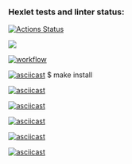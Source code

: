 ### Hexlet tests and linter status:
[![Actions Status](https://github.com/stanokk/php-project-lvl1/workflows/hexlet-check/badge.svg)](https://github.com/stanokk/php-project-lvl1/actions)

<a href="https://codeclimate.com/github/stanokk/php-project-lvl1/maintainability"><img src="https://api.codeclimate.com/v1/badges/cfda229f644f0675dfd9/maintainability" />

![workflow](https://github.com/stanokk/php-project-lvl1/actions/workflows/workflow.yml/badge.svg)

[![asciicast](https://asciinema.org/a/XN4U4iUiE7LmD7tFLBhHJ0964.svg)](https://asciinema.org/a/XN4U4iUiE7LmD7tFLBhHJ0964)
  $ make install

[![asciicast](https://asciinema.org/a/aOI3RjKwjbzo2WwNT3xxAhQ2L.svg)](https://asciinema.org/a/aOI3RjKwjbzo2WwNT3xxAhQ2L)

[![asciicast](https://asciinema.org/a/oQ7lpWQN9RUcPv6OvULiXoCHD.svg)](https://asciinema.org/a/oQ7lpWQN9RUcPv6OvULiXoCHD)

[![asciicast](https://asciinema.org/a/nenCMxwdAX8KQHemCj0IuSpin.svg)](https://asciinema.org/a/nenCMxwdAX8KQHemCj0IuSpin)

[![asciicast](https://asciinema.org/a/cGlrrwBEuZzbHWiEIDinH5YcE.svg)](https://asciinema.org/a/cGlrrwBEuZzbHWiEIDinH5YcE)

[![asciicast](https://asciinema.org/a/yq2IFVQ3bNjfhFUF6Lphiw782.svg)](https://asciinema.org/a/yq2IFVQ3bNjfhFUF6Lphiw782)
